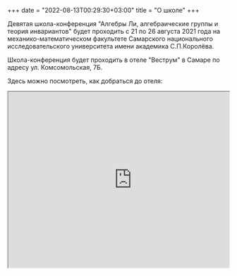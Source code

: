 +++
date = "2022-08-13T00:29:30+03:00"
title = "О школе"
+++

Девятая школа-конференция "Алгебры Ли, алгебраические группы и теория инвариантов" будет проходить с 21 по 26 августа 2021 года на механико-математическом факультете Самарского национального исследовательского университета имени академика С.П.Королёва.

Школа-конференция будет проходить в отеле "Веструм" в Самаре по адресу ул. Комсомольская, 7Б.

Здесь можно посмотреть, как добраться до отеля:
<div style="position:relative;overflow:hidden;"><a href="https://yandex.ru/maps/org/vestrum/1335869998/?utm_medium=mapframe&utm_source=maps" style="color:#eee;font-size:12px;position:absolute;top:0px;">Веструм</a><a href="https://yandex.ru/maps/51/samara/category/hotel/184106414/?utm_medium=mapframe&utm_source=maps" style="color:#eee;font-size:12px;position:absolute;top:14px;">Гостиница в Самаре</a><iframe src="https://yandex.ru/map-widget/v1/-/CCUiz4dHPB" width="560" height="400" frameborder="1" allowfullscreen="true" style="position:relative;"></iframe></div>
</a>
